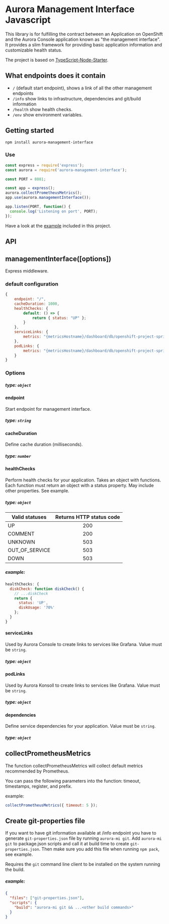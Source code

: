 # Aurora Management Interface Javascript

This library is for fulfilling the contract between an Application on OpenShift and the Aurora Console application known as "the management interface". It provides a slim framework for providing basic application information and customizable health status.

The project is based on [TypeScript-Node-Starter](https://github.com/Microsoft/TypeScript-Node-Starter).

## What endpoints does it contain

- `/` (default start endpoint), shows a link of all the other management endpoints
- `/info` show links to infrastructure, dependencies and git/build information
- `/health` show health checks.
- `/env` show environment variables.

## Getting started

`npm install aurora-management-interface`

### Use

```js
const express = require('express');
const aurora = require('aurora-management-interface');

const PORT = 8081;

const app = express();
aurora.collectPrometheusMetrics();
app.use(aurora.managementInterface());

app.listen(PORT, function() {
  console.log('Listening on port', PORT);
});
```

Have a look at the [example](_example/index.js) included in this project.

## API

## managementInterface([options])

Express middleware.

### default configuration

```js
{
    endpoint: "/",
    cacheDuration: 1000,
    healthChecks: {
        default: () => {
            return { status: "UP" };
        }
    },
    serviceLinks: {
        metrics: "{metricsHostname}/dashboard/db/openshift-project-spring-actuator-view?var-ds=openshift-{cluster}-ose&var-namespace={namespace}&var-app={name}"
    },
    podLinks: {
        metrics: "{metricsHostname}/dashboard/db/openshift-project-spring-actuator-view-instance?var-ds=openshift-{cluster}-ose&var-namespace={namespace}&var-app={name}&var-instance={podName}"
    }
}
```

### Options

##### type: `object`

#### endpoint

Start endpoint for management interface.

##### type: `string`

#### cacheDuration

Define cache duration (milliseconds).

##### type: `number`

#### healthChecks

Perform health checks for your application.
Takes an object with functions.
Each function must return an object with a status property. May include other properties. See example.

##### type: `object`

| Valid statuses | Returns HTTP status code |
| -------------- | :----------------------: |
| UP             |           200            |
| COMMENT        |           200            |
| UNKNOWN        |           503            |
| OUT_OF_SERVICE |           503            |
| DOWN           |           503            |

##### example:

```js
healthChecks: {
  diskCheck: function diskCheck() {
    // ...diskCheck
    return {
      status: 'UP',
      diskUsage: '70%'
    };
  }
}
```

#### serviceLinks

Used by Aurora Console to create links to services like Grafana.
Value must be `string`.

##### type: `object`

#### podLinks

Used by Aurora Konsoll to create links to services like Grafana.
Value must be `string`.

##### type: `object`

#### dependencies

Define service dependencies for your application.
Value must be `string`.

##### type: `object`

## collectPrometheusMetrics

The function collectPrometheusMetrics will collect default metrics recommended by Prometheus.

You can pass the following parameters into the function: timeout, timestamps, register, and prefix.

example:

```js
collectPrometheusMetrics({ timeout: 5 });
```

## Create git-properties file

If you want to have git information available at /info endpoint you have to generate `git-properties.json` file by running `aurora-mi git`.
Add `aurora-mi git` to package.json scripts and call it at build time to create `git-properties.json`. Then make sure you add this file when
running `npm pack`, see example.

Requires the `git` command line client to be installed on the system running the build.

##### example:

```json
{
  "files": ["git-properties.json"],
  "scripts": {
    "build": "aurora-mi git && ...<other build commands>"
  }
}
```
